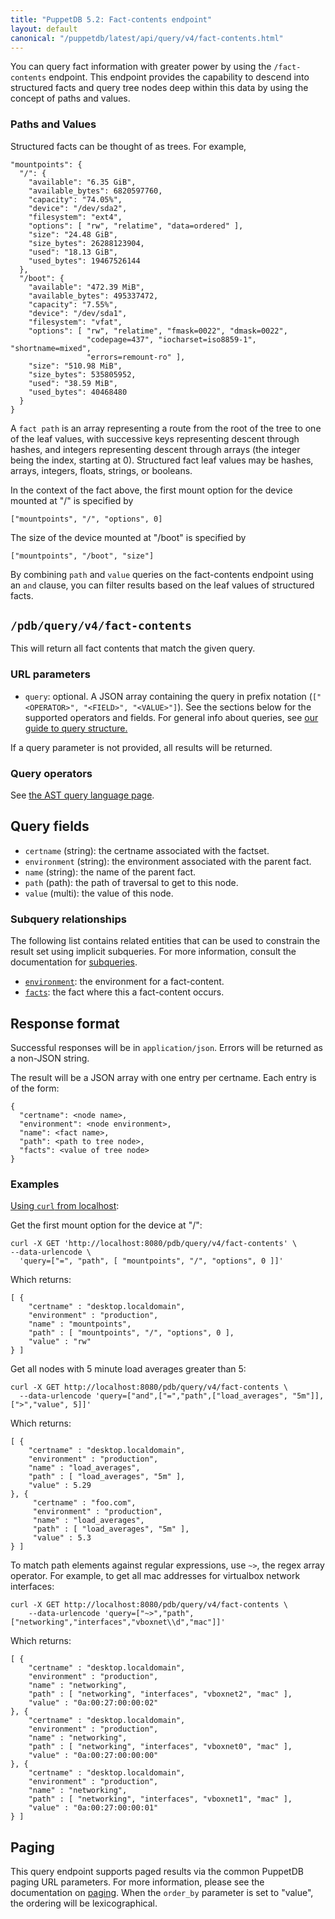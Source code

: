```yaml
---
title: "PuppetDB 5.2: Fact-contents endpoint"
layout: default
canonical: "/puppetdb/latest/api/query/v4/fact-contents.html"
---
```


[curl]: ../curl.markdown#using-curl-from-localhost-non-sslhttp
[paging]: ./paging.markdown
[query]: ./query.markdown
[subqueries]: ./ast.markdown#subquery-operators
[ast]: ./ast.markdown
[environments]: ./environments.markdown
[facts]: ./facts.markdown
[factsets]: ./factsets.markdown
[nodes]: ./nodes.markdown

You can query fact information with greater power by using the `/fact-contents`
endpoint. This endpoint provides the capability to descend into structured
facts and query tree nodes deep within this data by using the concept of paths
and values.

### Paths and Values
Structured facts can be thought of as trees. For example,

    "mountpoints": {
      "/": {
        "available": "6.35 GiB",
        "available_bytes": 6820597760,
        "capacity": "74.05%",
        "device": "/dev/sda2",
        "filesystem": "ext4",
        "options": [ "rw", "relatime", "data=ordered" ],
        "size": "24.48 GiB",
        "size_bytes": 26288123904,
        "used": "18.13 GiB",
        "used_bytes": 19467526144
      },
      "/boot": {
        "available": "472.39 MiB",
        "available_bytes": 495337472,
        "capacity": "7.55%",
        "device": "/dev/sda1",
        "filesystem": "vfat",
        "options": [ "rw", "relatime", "fmask=0022", "dmask=0022",
                     "codepage=437", "iocharset=iso8859-1", "shortname=mixed",
                     "errors=remount-ro" ],
        "size": "510.98 MiB",
        "size_bytes": 535805952,
        "used": "38.59 MiB",
        "used_bytes": 40468480
      }
    }

A `fact path` is an array representing a route from the root of the tree to one
of the leaf values, with successive keys representing descent through hashes,
and integers representing descent through arrays (the integer being the
index, starting at 0). Structured fact leaf values may be hashes, arrays,
integers, floats, strings, or booleans.

In the context of the fact above, the first mount option for the device mounted
at "/" is specified by

    ["mountpoints", "/", "options", 0]

The size of the device mounted at "/boot" is specified by

    ["mountpoints", "/boot", "size"]

By combining `path` and `value` queries on the fact-contents endpoint using an
`and` clause, you can filter results based on the leaf values of structured
facts.

## `/pdb/query/v4/fact-contents`

This will return all fact contents that match the given query.

### URL parameters

* `query`: optional. A JSON array containing the query in prefix notation
  (`["<OPERATOR>", "<FIELD>", "<VALUE>"]`). See the sections below for the
  supported operators and fields. For general info about queries, see [our
  guide to query structure.][query]

If a query parameter is not provided, all results will be returned.

### Query operators

See [the AST query language page][ast].

## Query fields

* `certname` (string): the certname associated with the factset.
* `environment` (string): the environment associated with the parent fact.
* `name` (string): the name of the parent fact.
* `path` (path): the path of traversal to get to this node.
* `value` (multi): the value of this node.

### Subquery relationships

The following list contains related entities that can be used to constrain the
result set using implicit subqueries. For more information, consult the
documentation for [subqueries][subqueries].

* [`environment`][environments]: the environment for a fact-content.
* [`facts`][facts]: the fact where this a fact-content occurs.

## Response format

Successful responses will be in `application/json`. Errors will be returned as a
non-JSON string.

The result will be a JSON array with one entry per certname. Each entry is of
the form:

    {
      "certname": <node name>,
      "environment": <node environment>,
      "name": <fact name>,
      "path": <path to tree node>,
      "facts": <value of tree node>
    }

### Examples

[Using `curl` from localhost][curl]:

Get the first mount option for the device at "/":

    curl -X GET 'http://localhost:8080/pdb/query/v4/fact-contents' \
    --data-urlencode \
      'query=["=", "path", [ "mountpoints", "/", "options", 0 ]]'

Which returns:

    [ {
        "certname" : "desktop.localdomain",
        "environment" : "production",
        "name" : "mountpoints",
        "path" : [ "mountpoints", "/", "options", 0 ],
        "value" : "rw"
    } ]

Get all nodes with 5 minute load averages greater than 5:

    curl -X GET http://localhost:8080/pdb/query/v4/fact-contents \
      --data-urlencode 'query=["and",["=","path",["load_averages", "5m"]], [">","value", 5]]'

Which returns:

    [ {
        "certname" : "desktop.localdomain",
        "environment" : "production",
        "name" : "load_averages",
        "path" : [ "load_averages", "5m" ],
        "value" : 5.29
    }, {
         "certname" : "foo.com",
         "environment" : "production",
         "name" : "load_averages",
         "path" : [ "load_averages", "5m" ],
         "value" : 5.3
    } ]

To match path elements against regular expressions, use `~>`, the regex array
operator. For example, to get all mac addresses for virtualbox network
interfaces:

    curl -X GET http://localhost:8080/pdb/query/v4/fact-contents \
        --data-urlencode 'query=["~>","path",["networking","interfaces","vboxnet\\d","mac"]]'

Which returns:

    [ {
        "certname" : "desktop.localdomain",
        "environment" : "production",
        "name" : "networking",
        "path" : [ "networking", "interfaces", "vboxnet2", "mac" ],
        "value" : "0a:00:27:00:00:02"
    }, {
        "certname" : "desktop.localdomain",
        "environment" : "production",
        "name" : "networking",
        "path" : [ "networking", "interfaces", "vboxnet0", "mac" ],
        "value" : "0a:00:27:00:00:00"
    }, {
        "certname" : "desktop.localdomain",
        "environment" : "production",
        "name" : "networking",
        "path" : [ "networking", "interfaces", "vboxnet1", "mac" ],
        "value" : "0a:00:27:00:00:01"
    } ]

## Paging

This query endpoint supports paged results via the common PuppetDB paging
URL parameters. For more information, please see the documentation
on [paging][paging]. When the `order_by` parameter is set to "value", the
ordering will be lexicographical.
